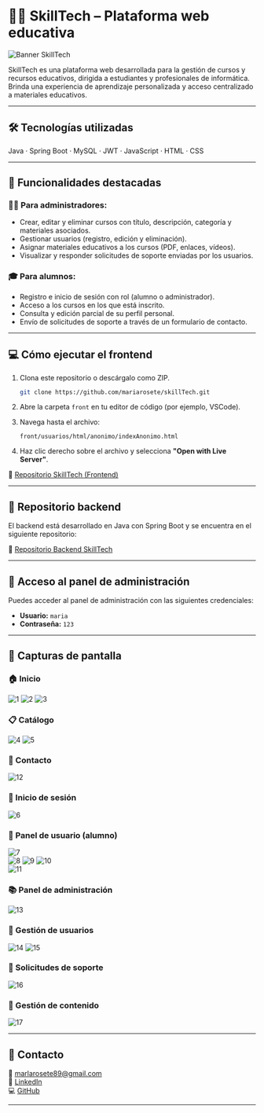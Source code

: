 # 👨‍🏫 SkillTech – Plataforma web educativa

![Banner SkillTech](https://github.com/mariarosete/skillTech/blob/main/front/banner.png?raw=true)

SkillTech es una plataforma web desarrollada para la gestión de cursos y recursos educativos, dirigida a estudiantes y profesionales de informática. 
Brinda una experiencia de aprendizaje personalizada y acceso centralizado a materiales educativos.

---

## 🛠 Tecnologías utilizadas

Java · Spring Boot · MySQL · JWT · JavaScript · HTML · CSS

---

## 🚀 Funcionalidades destacadas

### 👩‍💻 Para administradores:

- Crear, editar y eliminar cursos con título, descripción, categoría y materiales asociados.
- Gestionar usuarios (registro, edición y eliminación).
- Asignar materiales educativos a los cursos (PDF, enlaces, vídeos).
- Visualizar y responder solicitudes de soporte enviadas por los usuarios.

### 🎓 Para alumnos:

- Registro e inicio de sesión con rol (alumno o administrador).
- Acceso a los cursos en los que está inscrito.
- Consulta y edición parcial de su perfil personal.
- Envío de solicitudes de soporte a través de un formulario de contacto.

---

## 💻 Cómo ejecutar el frontend


1. Clona este repositorio o descárgalo como ZIP.

   ```bash
   git clone https://github.com/mariarosete/skillTech.git
   ```

2. Abre la carpeta `front` en tu editor de código (por ejemplo, VSCode).

3. Navega hasta el archivo:

   ```
   front/usuarios/html/anonimo/indexAnonimo.html
   ```

4. Haz clic derecho sobre el archivo y selecciona **"Open with Live Server"**.

🔗 [Repositorio SkillTech (Frontend)](https://github.com/mariarosete/skillTech/tree/main/front)

---

## 🧠 Repositorio backend

El backend está desarrollado en Java con Spring Boot y se encuentra en el siguiente repositorio:

🔗 [Repositorio Backend SkillTech](https://github.com/mariarosete/pdawBack)

---

## 🔐 Acceso al panel de administración

Puedes acceder al panel de administración con las siguientes credenciales:

- **Usuario:** `maria`  
- **Contraseña:** `123`

---

## 📸 Capturas de pantalla

### 🏠 Inicio  
![1](https://github.com/mariarosete/skillTech/blob/main/screenshots/1.png?raw=true)
![2](https://github.com/mariarosete/skillTech/blob/main/screenshots/2.png?raw=true)
![3](https://github.com/mariarosete/skillTech/blob/main/screenshots/3.png?raw=true)

### 📋 Catálogo  
![4](https://github.com/mariarosete/skillTech/blob/main/screenshots/4.png?raw=true)
![5](https://github.com/mariarosete/skillTech/blob/main/screenshots/5.png?raw=true)

### 📨 Contacto 
![12](https://github.com/mariarosete/skillTech/blob/main/screenshots/12.png?raw=true)

### 🔑 Inicio de sesión 
![6](https://github.com/mariarosete/skillTech/blob/main/screenshots/6.png?raw=true)  

### 👤 Panel de usuario (alumno)  
![7](https://github.com/mariarosete/skillTech/blob/main/screenshots/7.png?raw=true)  
![8](https://github.com/mariarosete/skillTech/blob/main/screenshots/8.png?raw=true)
![9](https://github.com/mariarosete/skillTech/blob/main/screenshots/9.png?raw=true) 
![10](https://github.com/mariarosete/skillTech/blob/main/screenshots/10.png?raw=true)  
![11](https://github.com/mariarosete/skillTech/blob/main/screenshots/11.png?raw=true) 

### 📚 Panel de administración   
![13](https://github.com/mariarosete/skillTech/blob/main/screenshots/13.png?raw=true)   

### 🔄 Gestión de usuarios 
![14](https://github.com/mariarosete/skillTech/blob/main/screenshots/14.png?raw=true) 
![15](https://github.com/mariarosete/skillTech/blob/main/screenshots/15.png?raw=true)  

### 📨 Solicitudes de soporte 
![16](https://github.com/mariarosete/skillTech/blob/main/screenshots/16.png?raw=true)

### 📂 Gestión de contenido  
![17](https://github.com/mariarosete/skillTech/blob/main/screenshots/17.png?raw=true)

---

## 📩 Contacto

📧 marlarosete89@gmail.com  
🔗 [LinkedIn](https://linkedin.com/in/mariarosetesuarez)  
💻 [GitHub](https://github.com/mariarosete)

---

